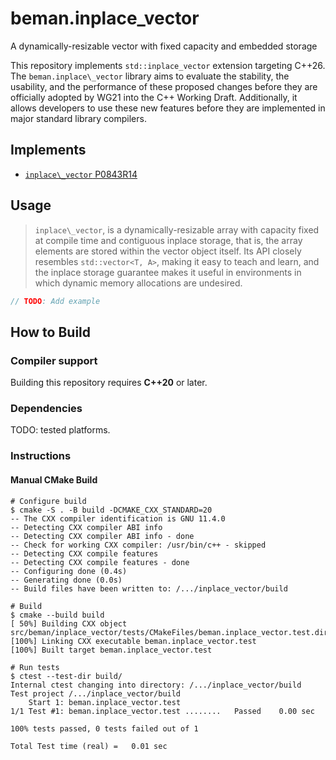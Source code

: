 # beman.inplace\_vector

A dynamically-resizable vector with fixed capacity and embedded storage

This repository implements `std::inplace_vector` extension targeting C++26.
The `beman.inplace\_vector` library aims to evaluate the stability, 
the usability, and the performance of these proposed changes before they 
are officially adopted by WG21 into the C++ Working Draft. 
Additionally, it allows developers to use these new features before they 
are implemented in major standard library compilers.

## Implements

- [`inplace\_vector` P0843R14](https://www.open-std.org/jtc1/sc22/wg21/docs/papers/2024/p0843r14.html)

## Usage

> `inplace\_vector`, is a dynamically-resizable array with capacity fixed 
at compile time and contiguous inplace storage, 
that is, the array elements are stored within the vector object itself. 
Its API closely resembles `std::vector<T, A>`, 
making it easy to teach and learn, 
and the inplace storage guarantee makes it useful in environments in 
which dynamic memory allocations are undesired.

```cpp
// TODO: Add example
```

## How to Build

### Compiler support

Building this repository requires **C++20** or later.

### Dependencies

TODO: tested platforms.

### Instructions

<!-- TODO: add preset support -->

#### Manual CMake Build

```
# Configure build
$ cmake -S . -B build -DCMAKE_CXX_STANDARD=20
-- The CXX compiler identification is GNU 11.4.0
-- Detecting CXX compiler ABI info
-- Detecting CXX compiler ABI info - done
-- Check for working CXX compiler: /usr/bin/c++ - skipped
-- Detecting CXX compile features
-- Detecting CXX compile features - done
-- Configuring done (0.4s)
-- Generating done (0.0s)
-- Build files have been written to: /.../inplace_vector/build

# Build
$ cmake --build build
[ 50%] Building CXX object src/beman/inplace_vector/tests/CMakeFiles/beman.inplace_vector.test.dir/inplace_vector.test.cpp.o
[100%] Linking CXX executable beman.inplace_vector.test
[100%] Built target beman.inplace_vector.test

# Run tests
$ ctest --test-dir build/
Internal ctest changing into directory: /.../inplace_vector/build
Test project /.../inplace_vector/build
    Start 1: beman.inplace_vector.test
1/1 Test #1: beman.inplace_vector.test ........   Passed    0.00 sec

100% tests passed, 0 tests failed out of 1

Total Test time (real) =   0.01 sec
```


<!--
SPDX-License-Identifier: <SPDX License Expression>
-->
